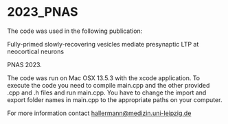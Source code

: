 # 2023_PNAS
The code was used in the following publication:

Fully-primed slowly-recovering vesicles mediate presynaptic LTP at neocortical neurons


PNAS 2023.

The code was run on Mac OSX 13.5.3 with the xcode application. To execute the code you need to compile main.cpp and the other provided .cpp and .h files and run main.cpp. You have to change the import and export folder names in main.cpp to the appropriate paths on your computer.

For more information contact hallermann@medizin.uni-leipzig.de
